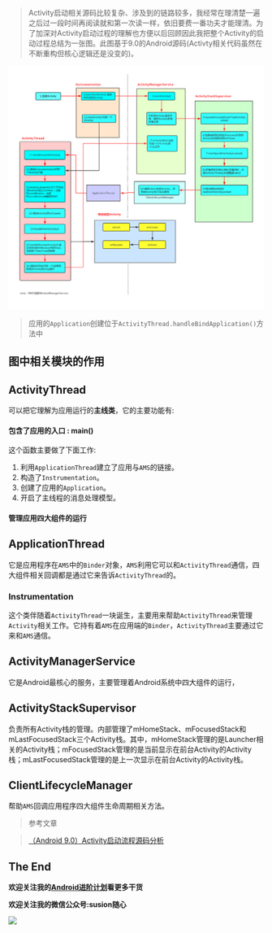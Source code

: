 
>Activity启动相关源码比较复杂、涉及到的链路较多，我经常在理清楚一遍之后过一段时间再阅读就和第一次读一样，依旧要费一番功夫才能理清。为了加深对Activity启动过程的理解也方便以后回顾因此我把整个Activity的启动过程总结为一张图。此图基于9.0的Android源码(Activty相关代码虽然在不断重构但核心逻辑还是没变的)。

![](picture/Activtiy启动流程.png)


>应用的`Application`创建位于`ActivityThread.handleBindApplication()`方法中

## 图中相关模块的作用

## ActivityThread

可以把它理解为应用运行的**主线类**，它的主要功能有:

#### 包含了应用的入口 : main()

这个函数主要做了下面工作:

1. 利用`ApplicationThread`建立了应用与`AMS`的链接。
2. 构造了`Instrumentation`。
3. 创建了应用的`Application`。
4. 开启了主线程的消息处理模型。

#### 管理应用四大组件的运行

## ApplicationThread

它是应用程序在`AMS`中的`Binder`对象，`AMS`利用它可以和`ActivityThread`通信，四大组件相关回调都是通过它来告诉`ActivityThread`的。

### Instrumentation

这个类伴随着`ActivityThread`一块诞生，主要用来帮助`ActivityThread`来管理`Activity`相关工作。它持有着`AMS`在应用端的`Binder`，`ActivityThread`主要通过它来和`AMS`通信。

## ActivityManagerService

它是Android最核心的服务，主要管理着Android系统中四大组件的运行，

## ActivityStackSupervisor

负责所有Activity栈的管理。内部管理了mHomeStack、mFocusedStack和mLastFocusedStack三个Activity栈。其中，mHomeStack管理的是Launcher相关的Activity栈；mFocusedStack管理的是当前显示在前台Activity的Activity栈；mLastFocusedStack管理的是上一次显示在前台Activity的Activity栈。

## ClientLifecycleManager

帮助`AMS`回调应用程序四大组件生命周期相关方法。


>参考文章

>[（Android 9.0）Activity启动流程源码分析](https://blog.csdn.net/lj19851227/article/details/82562115)

## The End

**欢迎关注我的[Android进阶计划](https://github.com/SusionSuc/AdvancedAndroid)看更多干货**

**欢迎关注我的微信公众号:susion随心**

![](../picture/微信公众号.jpeg)
